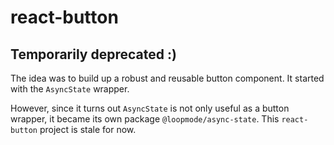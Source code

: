 # react-button

## Temporarily deprecated :)

The idea was to build up a robust and reusable button component.
It started with the `AsyncState` wrapper.

However, since it turns out `AsyncState` is not only useful as a button wrapper, it became its own package `@loopmode/async-state`.
This `react-button` project is stale for now.